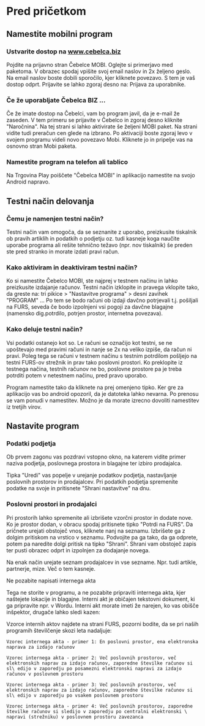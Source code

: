 # Pred pričetkom

## Namestite mobilni program

### Ustvarite dostop na www.cebelca.biz

Pojdite na prijavno stran Čebelce MOBI. Oglejte si primerjavo med paketoma. V obrazec spodaj vpišite svoj email naslov in 2x željeno geslo. Na email naslov boste dobili sporočilo, kjer kliknete povezavo. S tem je vaš dostop odprt. Prijavite se lahko zgoraj desno na: Prijava za uporabnike.

### Če že uporabljate Čebelca BIZ ...

Če že imate dostop na Čebelci, vam bo program javil, da je e-mail že zaseden. V tem primeru se prijavite v Čebelco in zgoraj desno kliknite "Naročnina". Na tej strani si lahko aktivirate še željeni MOBI paket. Na strani vidite tudi preračun cen glede na izbrano. Po aktivaciji boste zgoraj levo v svojem programu videli novo povezavo Mobi. Kliknete jo in pripelje vas na osnovno stran Mobi paketa.

### Namestite program na telefon ali tablico

Na Trgovina Play poiščete "Čebelca MOBI" in aplikacijo namestite na svojo Android napravo.

## Testni način delovanja 

### Čemu je namenjen testni način?

Testni način vam omogoča, da se seznanite z uporabo, preizkusite tiskalnik ob pravih artiklih in podatkih o podjetju oz. tudi kasneje koga naučite uporabe programa ali rešite tehnično težavo (npr. nov tiskalnik) še preden ste pred stranko in morate izdati pravi račun.

### Kako aktiviram in deaktiviram testni način?

Ko si namestite Čebelco MOBI, ste najprej v testnem načinu in lahko preizkusite izdajanje računov. Testni način izklopite in pravega vklopite tako, da greste na: tri pikice > "Nastavitve programa" > desni zavihek "PROGRAM" ... Po tem se bodo računi ob izdaji davčno potrjevali t.j. pošiljali na FURS, seveda če bodo izpolnjeni vsi pogoji za davčne blagajne (namensko dig.potrdilo, potrjen prostor, internetna povezava).

### Kako deluje testni način?

Vsi podatki ostanejo kot so. Le računi se označijo kot testni, se ne upoštevajo med pravimi računi in nanje se 2x na veliko izpiše, da račun ni pravi. Poleg tega se računi v testnem načinu s testnim potrdilom pošljejo na testni FURS-ov strežnik in prav tako poslovni prostori. Ko preklopite iz testnega načina, testnih računov ne bo, poslovne prostore pa je treba potrditi potem v netestnem načinu, pred pravo uporabo.

Program namestite tako da kliknete na prej omenjeno tipko. Ker gre za aplikacijo vas bo android opozoril, da je datoteka lahko nevarna. Po prenosu se vam ponudi v namestitev. Možno je da morate izrecno dovoliti namestitev iz tretjih virov.

## Nastavite program

### Podatki podjetja

Ob prvem zagonu vas pozdravi vstopno okno, na katerem vidite primer naziva podjetja, poslovnega prostora in blagajne ter izbiro prodajalca.

Tipka "Uredi" vas popelje v urejanje podatkov podjetja, nastavljanje poslovnih prostorov in prodajalcev. Pri podatkih podjetja spremenite podatke na svoje in pritisnete "Shrani nastavitve" na dnu.

### Poslovni prostori in prodajalci

Pri prostorih lahko spremenite ali izbrišete vzorčni prostor in dodate nove. Ko je prostor dodan, v obracu spodaj pritisnete tipko "Potrdi na FURS". Da pričnete urejati obstoječ vnos, kliknete nanj na seznamu. Izbrišete ga z dolgim pritiskom na vrstico v seznamu. Podvojite pa ga tako, da ga odprete, potem pa naredite dolgi pritisk na tipko "Shrani". Shrani vam obstoječ zapis ter pusti obrazec odprt in izpolnjen za dodajanje novega.

Na enak način urejate seznam prodajalcev in vse sezname. Npr. tudi artikle, partnerje, mize. Več o tem kasneje.

Ne pozabite napisati internega akta

Tega ne storite v programu, a ne pozabite pripraviti internega akta, kjer naštejete lokacije in blagajne. Interni akt je običajen tekstovni dokument, ki ga pripravite npr. v Wordu. Interni akt morate imeti že narejen, ko vas obišče inšpektor, drugače lahko sledi kazen:

Vzorce internih aktov najdete na strani FURS, pozorni bodite, da se pri naših programih številčenje skozi leta nadaljuje:

    Vzorec internega akta - primer 1: En poslovni prostor, ena elektronska naprava za izdajo računov

    Vzorec internega akta - primer 2: Več poslovnih prostorov, več elektronskih naprav za izdajo računov, zaporedne številke računov si sl\ edijo v zaporedju po posamezni elektronski napravi za izdajo računov v poslovnem prostoru

    Vzorec internega akta - primer 3: Več poslovnih prostorov, več elektronskih naprav za izdajo računov, zaporedne številke računov si sl\ edijo v zaporedju po vsakem poslovnem prostoru

    Vzorec internega akta - primer 4: Več poslovnih prostorov, zaporedne številke računov si sledijo v zaporedju po centralni elektronski \ napravi (strežniku) v poslovnem prostoru zavezanca

